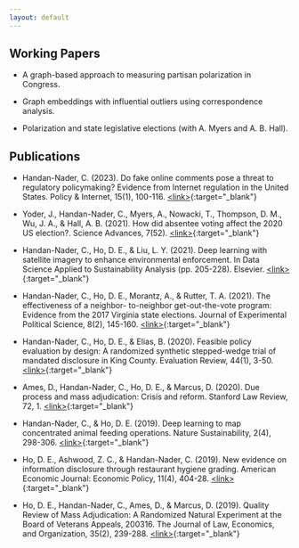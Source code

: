 ```yaml
---
layout: default
---
```

## Working Papers

- A graph-based approach to measuring partisan polarization in Congress.

- Graph embeddings with influential outliers using correspondence analysis.

- Polarization and state legislative elections (with A. Myers and A. B. Hall).

## Publications

- Handan-Nader, C. (2023). Do fake online comments pose a threat to regulatory policymaking? Evidence from
Internet regulation in the United States. Policy & Internet, 15(1), 100-116.
[\<link\>](https://doi.org/10.1002/poi3.327){:target="_blank"}

- Yoder, J., Handan-Nader, C., Myers, A., Nowacki, T., Thompson, D. M., Wu, J. A., & Hall, A. B.
(2021). How did absentee voting affect the 2020 US election?. Science Advances, 7(52).
[\<link\>]( https://doi.org/10.1126/sciadv.abk1755){:target="_blank"}

- Handan-Nader, C., Ho, D. E., & Liu, L. Y. (2021). Deep learning with satellite imagery to enhance
environmental enforcement. In Data Science Applied to Sustainability Analysis (pp. 205-228). Elsevier.
[\<link\>](https://purl.stanford.edu/bh005pt4088){:target="_blank"}

- Handan-Nader, C., Ho, D. E., Morantz, A., & Rutter, T. A. (2021). The effectiveness of a neighbor-
to-neighbor get-out-the-vote program: Evidence from the 2017 Virginia state elections. Journal of
Experimental Political Science, 8(2), 145-160.
[\<link\>](https://doi.org/10.1017/XPS.2020.11){:target="_blank"}

- Handan-Nader, C., Ho, D. E., & Elias, B. (2020). Feasible policy evaluation by design: A randomized
synthetic stepped-wedge trial of mandated disclosure in King County. Evaluation Review, 44(1), 3-50.
[\<link\>](https://doi.org/10.1177/0193841X20930852){:target="_blank"}

- Ames, D., Handan-Nader, C., Ho, D. E., & Marcus, D. (2020). Due process and mass adjudication:
Crisis and reform. Stanford Law Review, 72, 1.
[\<link\>](https://www.stanfordlawreview.org/print/article/due-process-and-mass-adjudication/){:target="_blank"}

- Handan-Nader, C., & Ho, D. E. (2019). Deep learning to map concentrated animal feeding operations.
Nature Sustainability, 2(4), 298-306.
[\<link\>](https://www.nature.com/articles/s41893-019-0246-x){:target="_blank"}

- Ho, D. E., Ashwood, Z. C., & Handan-Nader, C. (2019). New evidence on information disclosure
through restaurant hygiene grading. American Economic Journal: Economic Policy, 11(4), 404-28.
[\<link\>](https://doi.org/10.1257/pol.20180230){:target="_blank"}

- Ho, D. E., Handan-Nader, C., Ames, D., & Marcus, D. (2019). Quality Review of Mass Adjudication:
A Randomized Natural Experiment at the Board of Veterans Appeals, 200316. The Journal of Law,
Economics, and Organization, 35(2), 239-288.
[\<link\>](https://doi.org/10.1093/jleo/ewz001){:target="_blank"}
